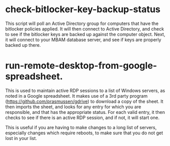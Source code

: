 # check-bitlocker-key-backup-status
This script will poll an Active Directory group for computers that have the bitlocker policies applied.
It will then connect to Active Directory, and check to see if the bitlocker keys are backed up against the computer object.
Next, it will connect to your MBAM database server, and see if keys are properly backed up there.

# run-remote-desktop-from-google-spreadsheet.
This is used to maintain active RDP sessions to a list of Windows servers, as noted in a Google spreadsheet.
It makes use of a 3rd party program (https://github.com/prasmussen/gdrive) to download a copy of the sheet.
It then imports the sheet, and looks for any entry for which you are responsible, and that has the appropriate status.
For each valid entry, it then checks to see if there is an active RDP session, and if not, it will start one.

This is useful if you are having to make changes to a long list of servers, especially changes which require reboots, to make sure
that you do not get lost in your list.
